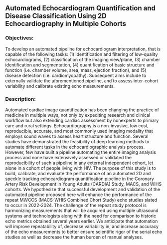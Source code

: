 ## Automated Echocardiogram Quantification and Disease Classification Using 2D Echocardiography in Multiple Cohorts

### Objectives:
To develop an automated pipeline for echocardiogram interpretation, that is capable of the following tasks: (1) identification and filtering of low-quality echocardiograms, (2) classification of the imaging view/plane, (3) chamber identification and segmentation, (4) quantification of basic structure and function (i.e. chamber volume, area, mass, ejection fraction), and (5) disease detection (i.e. cardiomyopathy). Subsequent aims include to externally validate the aforementioned pipeline, and to assess inter-cohort variability and calibrate existing echo measurements.

### Description:
Automated cardiac image quantification has been changing the practice of medicine in multiple ways, not only by expediting research and clinical workflow but also extending cardiac assessment by nonexperts to primary care and rural settings. Echocardiography is a non-invasive, low cost, reproducible, accurate, and most commonly used imaging modality that employs sound waves to assess heart structure and function. Several studies have demonstrated the feasibility of deep learning methods to automate different tasks in the echocardiographic analysis process. However, few have built a pipeline automating the entire imaging analysis process and none have extensively assessed or validated the reproducibility of such a pipeline in any external independent cohort, let alone in a cohort of people living with HIV. The purpose of this study is to build, calibrate, and evaluate the performance of an automated 2D and speckle tracking echocardiogram quantification pipeline in the Coronary Artery Risk Development in Young Adults (CARDIA) Study, MACS, and WIHS cohorts.  We hypothesize that successful development and validation of the automated pipeline proposed here will enhance the performance of the repeat MWCCS (MACS-WHIS Combined Chort Study) echo studies slated to occur in 2022-2024. The challenge of the repeat study protocol is harmonizing measurements that will be acquired using multiple ultrasound systems and technologists along with the need for comparison to historic echo metrics obtained several years earlier. We anticipate that automation will improve repeatability of, decrease variability in, and increase accuracy of the echo measurements to better ensure scientific rigor of the serial echo studies as well as decrease the human burden of manual analyses.  
